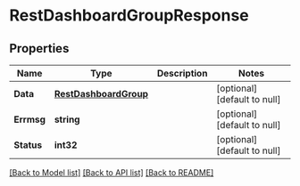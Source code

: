 # RestDashboardGroupResponse

## Properties
Name | Type | Description | Notes
------------ | ------------- | ------------- | -------------
**Data** | [**RestDashboardGroup**](RestDashboardGroup.md) |  | [optional] [default to null]
**Errmsg** | **string** |  | [optional] [default to null]
**Status** | **int32** |  | [optional] [default to null]

[[Back to Model list]](../README.md#documentation-for-models) [[Back to API list]](../README.md#documentation-for-api-endpoints) [[Back to README]](../README.md)


